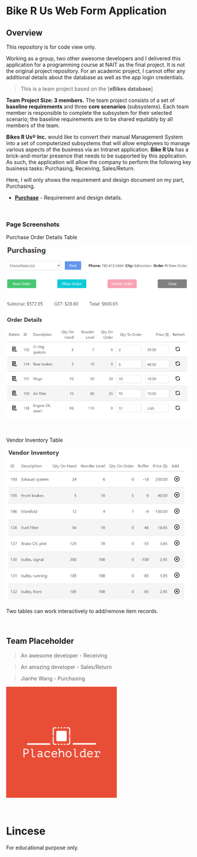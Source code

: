 # Bike R Us Web Form Application

## Overview

This repository is for code view only.   

Working as a group, two other awesome developers and I delivered this application for a programming course at NAIT as the final project. It is not the original project repository. For an academic project, I cannot offer any additional details about the database as well as the app login credentials.   

> This is a team project based on the [**eBikes database**]

**Team Project Size: 3 members.** The team project consists of a set of **baseline requirements** and three **core scenarios** (subsystems). Each team member is responsible to complete the subsystem for their selected scenario; the baseline requirements are to be shared equitably by all members of the team. 

**Bikes R Us® Inc.** would like to convert their manual Management System into a set of computerized subsystems that will allow employees to manage various aspects of the business via an Intranet application. **Bike R Us** has a brick-and-mortar presence that needs to be supported by this application. As such, the application will allow the company to perform the following key business tasks: Purchasing, Receiving, Sales/Return.

Here, I will only shows the requirement and design document on my part, Purchasing.
- [**Purchase**](./docs/ReadMe.md) - Requirement and design details.

&nbsp;
### Page Screenshots
Purchase Order Details Table

![](./docs/img/orderdetails.png)

&nbsp;

Vendor Inventory Table

![](./docs/img/vendorinventories.png)

Two tables can work interactively to add/remove item records. 

&nbsp;
## Team Placeholder

> An awesome developer - Receiving 
 
> An amazing developer - Sales/Return

> Jianhe Wang - Purchasing


![](docs/Logo/Honeyview_Placeholder-logos.jpg)

&nbsp;
# Lincese 
For educational purpose only. 






